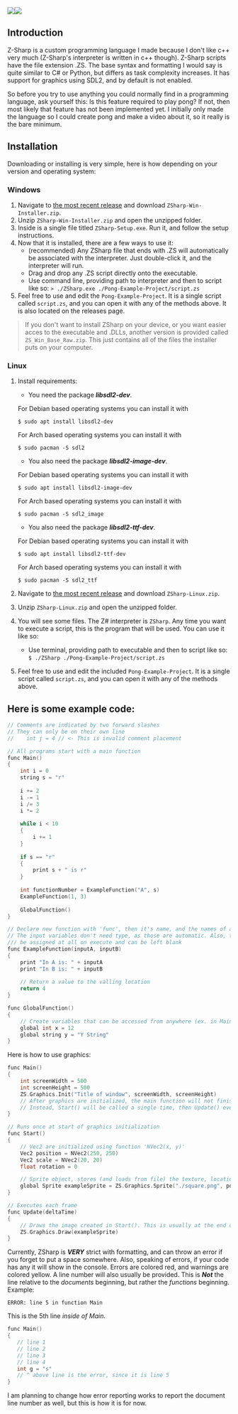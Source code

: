 <img src="https://raw.githubusercontent.com/sam-astro/Z-Sharp/master/ExtraResources/ZS-Gem-Icon-Small.png"/><img src="https://raw.githubusercontent.com/sam-astro/Z-Sharp/master/ExtraResources/ZS-Logo-Light-Small.png"/>

## Introduction
Z-Sharp is a custom programming language I made because I don't like c++ very much (Z-Sharp's interpreter is written in c++ though). Z-Sharp scripts have the file extension .ZS. The base syntax and formatting I would say is quite similar to C# or Python, but differs as task complexity increases. It has support for graphics using SDL2, and by default is not enabled.

So before you try to use anything you could normally find in a programming language, ask yourself this: Is this feature required to play pong? If not, then most likely that feature has not been implemented yet. I initially only made the language so I could create pong and make a video about it, so it really is the bare minimum.

## Installation
Downloading or installing is very simple, here is how depending on your version and operating system:
### Windows
1. Navigate to [the most recent release](https://github.com/sam-astro/Z-Sharp/releases) and download `ZSharp-Win-Installer.zip`.
2. Unzip `ZSharp-Win-Installer.zip` and open the unzipped folder.
3. Inside is a single file titled `ZSharp-Setup.exe`. Run it, and follow the setup instructions.
4. Now that it is installed, there are a few ways to use it:
    * (recommended) Any ZSharp file that ends with .ZS will automatically be associated with the interpreter. Just double-click it, and the interpreter will run.
    * Drag and drop any .ZS script directly onto the executable.
    * Use command line, providing path to interpreter and then to script like so:
    `> ./ZSharp.exe ./Pong-Example-Project/script.zs`
5. Feel free to use and edit the `Pong-Example-Project`. It is a single script called `script.zs`, and you can open it with any of the methods above. It is also located on the releases page.
> If you don't want to install ZSharp on your device, or you want easier acces to the executable and .DLLs, another version is provided called `ZS_Win_Base_Raw.zip`. This just contains all of the files the installer puts on your computer.
### Linux
1. Install requirements:
   * You need the package ***libsdl2-dev***. 

   For Debian based operating systems you can install it with
   
      ```$ sudo apt install libsdl2-dev```

   For Arch based operating systems you can install it with

   	  ```$ sudo pacman -S sdl2```
      
   * You also need the package ***libsdl2-image-dev***. 

   For Debian based operating systems you can install it with
   
      ```$ sudo apt install libsdl2-image-dev```

   For Arch based operating systems you can install it with

   	  ```$ sudo pacman -S sdl2_image```
      
   * You also need the package ***libsdl2-ttf-dev***. 

   For Debian based operating systems you can install it with
   
      ```$ sudo apt install libsdl2-ttf-dev```

   For Arch based operating systems you can install it with

   	  ```$ sudo pacman -S sdl2_ttf```

2. Navigate to [the most recent release](https://github.com/sam-astro/Z-Sharp/releases) and download `ZSharp-Linux.zip`.
3. Unzip `ZSharp-Linux.zip` and open the unzipped folder.
4. You will see some files. The Z# interpreter is `ZSharp`. Any time you want to execute a script, this is the program that will be used. You can use it like so:
    * Use terminal, providing path to executable and then to script like so:
    `$ ./ZSharp ./Pong-Example-Project/script.zs`
5. Feel free to use and edit the included `Pong-Example-Project`. It is a single script called `script.zs`, and you can open it with any of the methods above.


## Here is some example code:
```c++
// Comments are indicated by two forward slashes
// They can only be on their own line
//    int j = 4 // <- This is invalid comment placement

// All programs start with a main function
func Main()
{
    int i = 0
    string s = "r"
    
    i += 2
    i -= 1
    i /= 3
    i *= 2
    
    while i < 10
    {
        i += 1
    }
    
    if s == "r"
    {
        print s + " is r"
    }
    
    int functionNumber = ExampleFunction("A", s)
    ExampleFunction(1, 3)
    
    GlobalFunction()
}

// Declare new function with 'func', then it's name, and the names of any input variables.
// The input variables don't need type, as those are automatic. Also, they don't need to
/// be assigned at all on execute and can be left blank
func ExampleFunction(inputA, inputB)
{
    print "In A is: " + inputA
    print "In B is: " + inputB
    
    // Return a value to the valling location
    return 4
}

func GlobalFunction()
{
    // Create variables that can be accessed from anywhere (ex. in Main or ExampleFunction) with the 'global' keyword before type
    global int x = 12
    global string y = "Y String"
}
```
Here is how to use graphics:
```c++
func Main()
{
    int screenWidth = 500
    int screenHeight = 500
    ZS.Graphics.Init("Title of window", screenWidth, screenHeight)
    // After graphics are initialized, the main function will not finish.
    // Instead, Start() will be called a single time, then Update() every frame after that.
}

// Runs once at start of graphics initialization
func Start()
{
    // Vec2 are initialized using function 'NVec2(x, y)'
    Vec2 position = NVec2(250, 250)
    Vec2 scale = NVec2(20, 20)
    float rotation = 0

    // Sprite object, stores (and loads from file) the texture, location, scale, and rotation
    global Sprite exampleSprite = ZS.Graphics.Sprite("./square.png", position, scale, rotation)
}

// Executes each frame
func Update(deltaTime)
{
    // Draws the image created in Start(). This is usually at the end of update.
    ZS.Graphics.Draw(exampleSprite)   
}
```
Currently, ZSharp is ***VERY*** strict with formatting, and can throw an error if you forget to put a space somewhere.
Also, speaking of errors, if your code has any it will show in the console. Errors are colored red, and warnings are colored yellow. A line number will also usually be provided. This is ***Not*** the line relative to the *documents* beginning, but rather the *functions* beginning.
Example:
```
ERROR: line 5 in function Main
```
This is the 5th line *inside of Main*.
```c++
func Main()
{
   // line 1
   // line 2
   // line 3
   // line 4
   int g = "s"
   // ^ above line is the error, since it is line 5
}
```
I am planning to change how error reporting works to report the document line number as well, but this is how it is for now.
